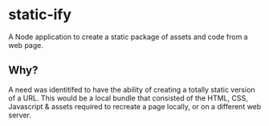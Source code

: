 # static-ify

A Node application to create a static package of assets and code from a web page.

## Why?

A need was identitifed to have the ability of creating a totally static version of a URL. This would be a local bundle that consisted of the HTML, CSS, Javascript & assets required to recreate a page locally, or on a different web server.


